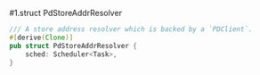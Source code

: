 #1.struct PdStoreAddrResolver

```rust
/// A store address resolver which is backed by a `PDClient`.
#[derive(Clone)]
pub struct PdStoreAddrResolver {
    sched: Scheduler<Task>,
}
```